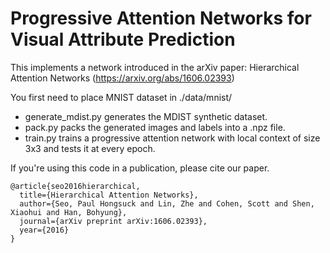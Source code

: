 # Progressive Attention Networks for Visual Attribute Prediction

This implements a network introduced in the arXiv paper:
Hierarchical Attention Networks (https://arxiv.org/abs/1606.02393)

You first need to place MNIST dataset in ./data/mnist/

- generate_mdist.py generates the MDIST synthetic dataset.
- pack.py packs the generated images and labels into a .npz file.
- train.py trains a progressive attention network with local context of size 3x3 and tests it at every epoch.

If you're using this code in a publication, please cite our paper.

    @article{seo2016hierarchical,
      title={Hierarchical Attention Networks},
      author={Seo, Paul Hongsuck and Lin, Zhe and Cohen, Scott and Shen, Xiaohui and Han, Bohyung},
      journal={arXiv preprint arXiv:1606.02393},
      year={2016}
    }

